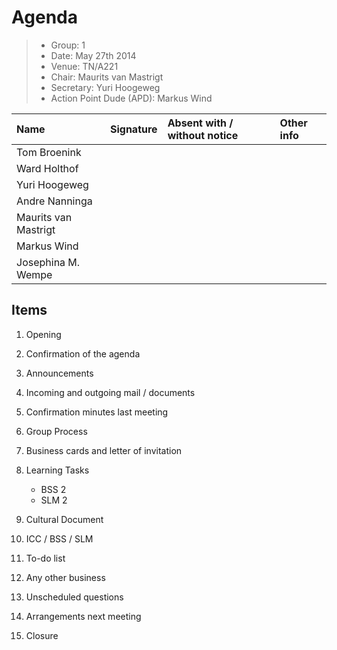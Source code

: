 # Agenda

> * Group: 1
> * Date: May 27th 2014
> * Venue: TN/A221
> * Chair: Maurits van Mastrigt
> * Secretary: Yuri Hoogeweg
> * Action Point Dude (APD): Markus Wind

| Name                        | Signature   | Absent with / without notice | Other info  |
| :-------------------------- | :---------- | :--------------------------- | :---------- |
| Tom Broenink                |             |                              |             |
| Ward Holthof                |             |                              |             |
| Yuri Hoogeweg               |             |                              |             |
| Andre Nanninga              |             |                              |             |
| Maurits van Mastrigt        |             |                              |             |
| Markus Wind                 |             |                              |             |
| Josephina M. Wempe          |             |                              |             |

## Items

1. Opening

2. Confirmation of the agenda

3. Announcements

4. Incoming and outgoing mail / documents

5. Confirmation minutes last meeting

6. Group Process

7. Business cards and letter of invitation

8. Learning Tasks

	- BSS 2
	- SLM 2

9. Cultural Document

10. ICC / BSS / SLM

11. To-do list

12. Any other business

13. Unscheduled questions

14. Arrangements next meeting

15. Closure